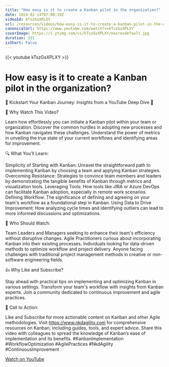 ```yaml
---
title: "How easy is it to create a Kanban pilot in the organization?"
date: 2024-02-14T07:00:19Z
videoId: kTszGsXPLXY
url: /resources/videos/how-easy-is-it-to-create-a-kanban-pilot-in-the-organization-
canonicalUrl: https://www.youtube.com/watch?v=kTszGsXPLXY
coverImage: https://i.ytimg.com/vi/kTszGsXPLXY/maxresdefault.jpg
duration: 331
isShort: False
---
```


{{< youtube kTszGsXPLXY >}}

# How easy is it to create a Kanban pilot in the organization?

🚀 Kickstart Your Kanban Journey: Insights from a YouTube Deep Dive 🚀

🎯 Why Watch This Video?

Learn how effortlessly you can initiate a Kanban pilot within your team or organization.
Discover the common hurdles in adopting new processes and how Kanban navigates these challenges.
Understand the power of metrics in unveiling the true state of your current workflows and identifying areas for improvement.

🔍 What You'll Learn:

Simplicity of Starting with Kanban: Unravel the straightforward path to implementing Kanban by choosing a team and applying Kanban strategies.
Overcoming Resistance: Strategies to convince team members and leaders by demonstrating the tangible benefits of Kanban through metrics and visualization tools.
Leveraging Tools: How tools like JIRA or Azure DevOps can facilitate Kanban adoption, especially in remote work scenarios.
Defining Workflow: The significance of defining and agreeing on your team's workflow as a foundational step in Kanban.
Using Data to Drive Improvement: How analyzing cycle times and identifying outliers can lead to more informed discussions and optimizations.

👥 Who Should Watch:

Team Leaders and Managers seeking to enhance their team's efficiency without disruptive changes.
Agile Practitioners curious about incorporating Kanban into their existing processes.
Individuals looking for data-driven methods to optimize workflow and project delivery.
Anyone facing challenges with traditional project management methods in creative or non-software engineering fields.

👍 Why Like and Subscribe?

Stay ahead with practical tips on implementing and optimizing Kanban in various settings.
Transform your team's workflow with insights from Kanban experts.
Join a community dedicated to continuous improvement and agile practices.

📢 Call to Action:

Like and Subscribe for more actionable content on Kanban and other Agile methodologies.
Visit https://www.nkdagility.com for comprehensive resources on Kanban, including guides, tools, and expert advice.
Share this video with colleagues to spread the knowledge of Kanban’s ease of implementation and its benefits.
#KanbanImplementation #WorkflowOptimization #AgilePractices #NkdAgility #ContinuousImprovement

[Watch on YouTube](https://www.youtube.com/watch?v=kTszGsXPLXY)
